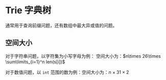 # Trie 字典树

通常用于查询前缀问题，还有数组中最大异或值的问题。

## 空间大小
对于字符串问题，以字符集为小写字母为例：
空间大小为：$n\times 26\times \sum\limits_{i=1}^n len(s[i])$

对于数值问题，以 `int` 范围的数为例：空间大小为：$n\times 31\times 2$
